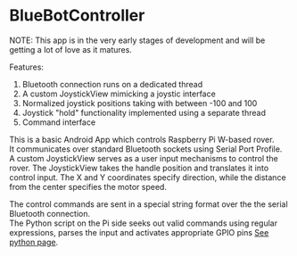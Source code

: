 # BlueBotController

NOTE:
This app is in the very early stages of development and will be getting a lot of love as it matures.

Features:
1) Bluetooth connection runs on a dedicated thread
2) A custom JoystickView mimicking a joystic interface
3) Normalized joystick positions taking with between -100 and 100
4) Joystick "hold" functionality implemented using a separate thread
5) Command interface

This is a basic Android App which controls Raspberry Pi W-based rover.  
It communicates over standard Bluetooth sockets using Serial Port Profile.  
A custom JoystickView serves as a user input mechanisms to control the rover.
The JoystickView takes the handle position and translates it into control input.
The X and Y coordinates specify direction, while the distance from the center specifies the motor speed.

The control commands are sent in a special string format over the the serial Bluetooth connection.  
The Python script on the Pi side seeks out valid commands using regular expressions,
parses the input and activates appropriate GPIO pins [See python page](https://github.com/vrestivo/pibluebot_public).

